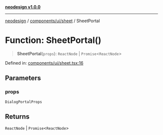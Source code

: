 [**neodesign v1.0.0**](../../../../README.md)

***

[neodesign](../../../../modules.md) / [components/ui/sheet](../README.md) / SheetPortal

# Function: SheetPortal()

> **SheetPortal**(`props`): `ReactNode` \| `Promise`\<`ReactNode`\>

Defined in: [components/ui/sheet.tsx:16](https://github.com/mladjom/neodesign/blob/12ebc446849a001345c104056aef95c6372b148e/components/ui/sheet.tsx#L16)

## Parameters

### props

`DialogPortalProps`

## Returns

`ReactNode` \| `Promise`\<`ReactNode`\>
